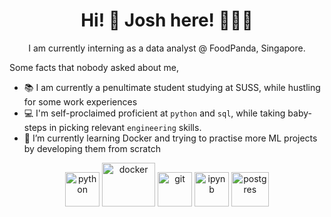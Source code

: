 <h1 align="center">
Hi! 👋  Josh here! 🙋🏽‍♂️
</h1>

<p align="center">
      I am currently interning as a data analyst @ FoodPanda, Singapore.
</p>

Some facts that nobody asked about me,
- :books: I am currently a penultimate student studying at SUSS, while hustling for some work experiences
- 💻 I'm self-proclaimed proficient at `python` and `sql`, while taking baby-steps in picking relevant `engineering` skills.
- 🌱 I’m currently learning Docker and trying to practise more ML projects by developing them from scratch 

<p align="center">
<img src="https://www.vectorlogo.zone/logos/python/python-icon.svg" alt="python" width="55" height="55"/>
<img src="https://www.vectorlogo.zone/logos/docker/docker-icon.svg" alt="docker" width="85" height="70"/>
<img src="https://www.vectorlogo.zone/logos/git-scm/git-scm-icon.svg" alt="git" width="55" height="55"/>
<img src="https://www.vectorlogo.zone/logos/jupyter/jupyter-icon.svg" alt="ipynb" width="55" height="55"/>
<img src="https://www.vectorlogo.zone/logos/postgresql/postgresql-icon.svg" alt="postgres" width="60" height="55"/>

